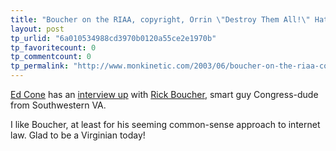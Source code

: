 ```yaml
---
title: "Boucher on the RIAA, copyright, Orrin \"Destroy Them All!\" Hatch"
layout: post
tp_urlid: "6a010534988cd3970b0120a55ce2e1970b"
tp_favoritecount: 0
tp_commentcount: 0
tp_permalink: "http://www.monkinetic.com/2003/06/boucher-on-the-riaa-copyright-orrin-destroy-them-all-hatch.html"
---
```

<a href="http://radio.weblogs.com/0107946/">Ed Cone</a> has an <a href="http://radio.weblogs.com/0107946/2003/06/18.html#a557">interview up</a> with <a href="http://www.house.gov/boucher">Rick Boucher</a>, smart guy Congress-dude from Southwestern VA.

I like Boucher, at least for his seeming common-sense approach to internet law. Glad to be a Virginian today!
